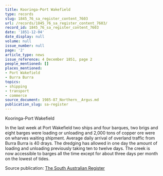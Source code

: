 ```yaml
---
title: Kooringa-Port Wakefield
type: records
slug: 1845_76_sa_register_content_7603
url: /records/1845_76_sa_register_content_7603/
record_id: 1845_76_sa_register_content_7603
date: '1851-12-04'
date_display: null
volume: null
issue_number: null
page: '2'
article_type: news
issue_reference: 4 December 1851, page 2
people_mentioned: []
places_mentioned:
- Port Wakefield
- Burra Burra
topics:
- shipping
- transport
- commerce
source_document: 1985-87_Northern__Argus.md
publication_slug: sa-register
---
```


Kooringa-Port Wakefield

In the last week at Port Wakefield two ships and four barques, two brigs and eight barges were loading or unloading and 2,000 tons of copper ore were on wharves waiting shipment.  Average daily arrival of overland traffic from Burra Burra is 40 drays.  The dredging has allowed in one day the amount of loading and unloading previously taking ten to twelve days.  The creek is now accessible to barges all the time except for about three days per month on the lowest of tides.

Source publication: [The South Australian Register](/publications/sa-register/)
